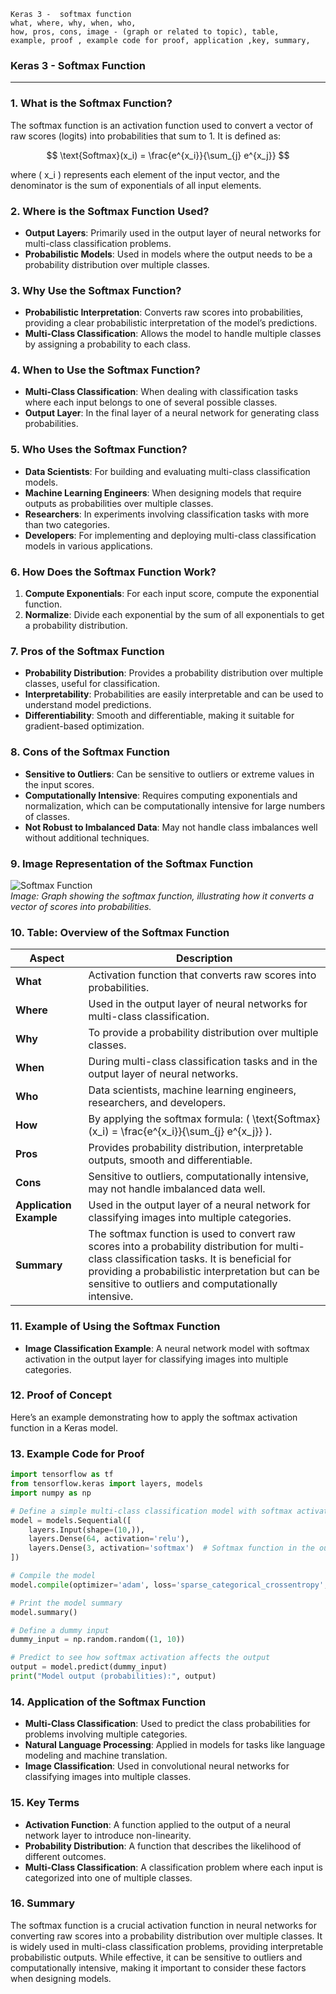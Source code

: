```code
Keras 3 -  softmax function
what, where, why, when, who, 
how, pros, cons, image - (graph or related to topic), table,
example, proof , example code for proof, application ,key, summary,
```

### **Keras 3 - Softmax Function**

---

### **1. What is the Softmax Function?**
The softmax function is an activation function used to convert a vector of raw scores (logits) into probabilities that sum to 1. It is defined as:

$$ \text{Softmax}(x_i) = \frac{e^{x_i}}{\sum_{j} e^{x_j}} $$

where \( x_i \) represents each element of the input vector, and the denominator is the sum of exponentials of all input elements.

### **2. Where is the Softmax Function Used?**
- **Output Layers**: Primarily used in the output layer of neural networks for multi-class classification problems.
- **Probabilistic Models**: Used in models where the output needs to be a probability distribution over multiple classes.

### **3. Why Use the Softmax Function?**
- **Probabilistic Interpretation**: Converts raw scores into probabilities, providing a clear probabilistic interpretation of the model’s predictions.
- **Multi-Class Classification**: Allows the model to handle multiple classes by assigning a probability to each class.

### **4. When to Use the Softmax Function?**
- **Multi-Class Classification**: When dealing with classification tasks where each input belongs to one of several possible classes.
- **Output Layer**: In the final layer of a neural network for generating class probabilities.

### **5. Who Uses the Softmax Function?**
- **Data Scientists**: For building and evaluating multi-class classification models.
- **Machine Learning Engineers**: When designing models that require outputs as probabilities over multiple classes.
- **Researchers**: In experiments involving classification tasks with more than two categories.
- **Developers**: For implementing and deploying multi-class classification models in various applications.

### **6. How Does the Softmax Function Work?**
1. **Compute Exponentials**: For each input score, compute the exponential function.
2. **Normalize**: Divide each exponential by the sum of all exponentials to get a probability distribution.

### **7. Pros of the Softmax Function**
- **Probability Distribution**: Provides a probability distribution over multiple classes, useful for classification.
- **Interpretability**: Probabilities are easily interpretable and can be used to understand model predictions.
- **Differentiability**: Smooth and differentiable, making it suitable for gradient-based optimization.

### **8. Cons of the Softmax Function**
- **Sensitive to Outliers**: Can be sensitive to outliers or extreme values in the input scores.
- **Computationally Intensive**: Requires computing exponentials and normalization, which can be computationally intensive for large numbers of classes.
- **Not Robust to Imbalanced Data**: May not handle class imbalances well without additional techniques.

### **9. Image Representation of the Softmax Function**

![Softmax Function](https://i.imgur.com/09W9EBP.png)  
*Image: Graph showing the softmax function, illustrating how it converts a vector of scores into probabilities.*

### **10. Table: Overview of the Softmax Function**

| **Aspect**              | **Description**                                                                 |
|-------------------------|---------------------------------------------------------------------------------|
| **What**                | Activation function that converts raw scores into probabilities.                |
| **Where**               | Used in the output layer of neural networks for multi-class classification.      |
| **Why**                 | To provide a probability distribution over multiple classes.                    |
| **When**                | During multi-class classification tasks and in the output layer of neural networks. |
| **Who**                 | Data scientists, machine learning engineers, researchers, and developers.       |
| **How**                 | By applying the softmax formula: \( \text{Softmax}(x_i) = \frac{e^{x_i}}{\sum_{j} e^{x_j}} \). |
| **Pros**                | Provides probability distribution, interpretable outputs, smooth and differentiable. |
| **Cons**                | Sensitive to outliers, computationally intensive, may not handle imbalanced data well. |
| **Application Example** | Used in the output layer of a neural network for classifying images into multiple categories. |
| **Summary**             | The softmax function is used to convert raw scores into a probability distribution for multi-class classification tasks. It is beneficial for providing a probabilistic interpretation but can be sensitive to outliers and computationally intensive. |

### **11. Example of Using the Softmax Function**
- **Image Classification Example**: A neural network model with softmax activation in the output layer for classifying images into multiple categories.

### **12. Proof of Concept**
Here’s an example demonstrating how to apply the softmax activation function in a Keras model.

### **13. Example Code for Proof**

```python
import tensorflow as tf
from tensorflow.keras import layers, models
import numpy as np

# Define a simple multi-class classification model with softmax activation
model = models.Sequential([
    layers.Input(shape=(10,)),
    layers.Dense(64, activation='relu'),
    layers.Dense(3, activation='softmax')  # Softmax function in the output layer
])

# Compile the model
model.compile(optimizer='adam', loss='sparse_categorical_crossentropy', metrics=['accuracy'])

# Print the model summary
model.summary()

# Define a dummy input
dummy_input = np.random.random((1, 10))

# Predict to see how softmax activation affects the output
output = model.predict(dummy_input)
print("Model output (probabilities):", output)
```

### **14. Application of the Softmax Function**
- **Multi-Class Classification**: Used to predict the class probabilities for problems involving multiple categories.
- **Natural Language Processing**: Applied in models for tasks like language modeling and machine translation.
- **Image Classification**: Used in convolutional neural networks for classifying images into multiple classes.

### **15. Key Terms**
- **Activation Function**: A function applied to the output of a neural network layer to introduce non-linearity.
- **Probability Distribution**: A function that describes the likelihood of different outcomes.
- **Multi-Class Classification**: A classification problem where each input is categorized into one of multiple classes.

### **16. Summary**
The softmax function is a crucial activation function in neural networks for converting raw scores into a probability distribution over multiple classes. It is widely used in multi-class classification problems, providing interpretable probabilistic outputs. While effective, it can be sensitive to outliers and computationally intensive, making it important to consider these factors when designing models.